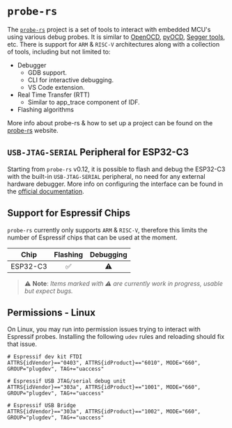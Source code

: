 # `probe-rs`

The [`probe-rs`][probe-rs] project is a set of tools to interact with embedded MCU's using various debug probes. It is similar to [OpenOCD][openocd], [pyOCD][pyocd], [Segger tools][segger-tools], etc. There is support for `ARM` & `RISC-V` architectures along with a collection of tools, including but not limited to:

- Debugger
  - GDB support.
  - CLI for interactive debugging.
  - VS Code extension.
- Real Time Transfer (RTT)
  - Similar to app_trace component of IDF.
- Flashing algorithms

More info about probe-rs & how to set up a project can be found on the [probe-rs] website.

[probe-rs]: https://probe.rs/
[openocd]: https://openocd.org/
[pyocd]: https://pyocd.io/
[segger-tools]: https://www.segger.com/

## `USB-JTAG-SERIAL` Peripheral for ESP32-C3

Starting from `probe-rs` v0.12, it is possible to flash and debug the ESP32-C3 with the built-in `USB-JTAG-SERIAL` peripheral, no need for any external hardware debugger. More info on configuring the interface can be found in the [official documentation][official-documentation].

[official-documentation]: https://docs.espressif.com/projects/esp-idf/en/latest/esp32c3/api-guides/jtag-debugging/configure-builtin-jtag.html

## Support for Espressif Chips

`probe-rs` currently only supports `ARM` & `RISC-V`, therefore this limits the number of Espressif chips that can be used at the moment.

|   Chip   | Flashing | Debugging |
| :------: | :------: | :-------: |
| ESP32-C3 |    ✅     |     ⚠️     |

> ⚠️ **Note**: _Items marked with ⚠️ are currently work in progress, usable but expect bugs._

## Permissions - Linux

On Linux, you may run into permission issues trying to interact with Espressif probes. Installing the following `udev` rules and reloading should fix that issue.

```text
# Espressif dev kit FTDI
ATTRS{idVendor}=="0403", ATTRS{idProduct}=="6010", MODE="660", GROUP="plugdev", TAG+="uaccess"

# Espressif USB JTAG/serial debug unit
ATTRS{idVendor}=="303a", ATTRS{idProduct}=="1001", MODE="660", GROUP="plugdev", TAG+="uaccess"

# Espressif USB Bridge
ATTRS{idVendor}=="303a", ATTRS{idProduct}=="1002", MODE="660", GROUP="plugdev", TAG+="uaccess"
```

<!-- TODO: when probe-rs can actually debug at least a C3 with decent back traces etc, add a section here with an example config: see https://github.com/probe-rs/probe-rs/issues/877 -->

